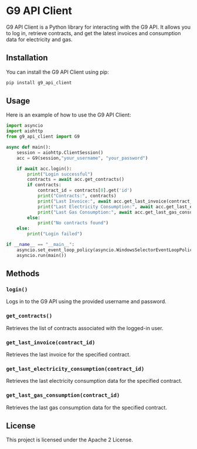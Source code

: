 # G9 API Client

G9 API Client is a Python library for interacting with the G9 API. It allows you to log in, retrieve contracts, and get the latest invoices and consumption data for electricity and gas.

## Installation

You can install the G9 API Client using pip:

```sh
pip install g9_api_client
```

## Usage

Here is an example of how to use the G9 API Client:

```python
import asyncio
import aiohttp
from g9_api_client import G9

async def main():
    session = aiohttp.ClientSession()
    acc = G9(session,"your_username", "your_password")

    if await acc.login():
        print("Login successful")
        contracts = await acc.get_contracts()
        if contracts:
            contract_id = contracts[0].get('id')
            print("Contracts:", contracts)
            print("Last Invoice:", await acc.get_last_invoice(contract_id))
            print("Last Electricity Consumption:", await acc.get_last_electricity_consumption(contract_id))
            print("Last Gas Consumption:", await acc.get_last_gas_consumption(contract_id))
        else:
            print("No contracts found")
    else:
        print("Login failed")

if __name__ == "__main__":
    asyncio.set_event_loop_policy(asyncio.WindowsSelectorEventLoopPolicy())
    asyncio.run(main())
```

## Methods

### `login()`
Logs in to the G9 API using the provided username and password.

### `get_contracts()`
Retrieves the list of contracts associated with the logged-in user.

### `get_last_invoice(contract_id)`
Retrieves the last invoice for the specified contract.

### `get_last_electricity_consumption(contract_id)`
Retrieves the last electricity consumption data for the specified contract.

### `get_last_gas_consumption(contract_id)`
Retrieves the last gas consumption data for the specified contract.

## License

This project is licensed under the Apache 2 License.
